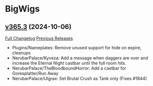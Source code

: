 # BigWigs

## [v365.3](https://github.com/BigWigsMods/BigWigs/tree/v365.3) (2024-10-06)
[Full Changelog](https://github.com/BigWigsMods/BigWigs/compare/v365.2...v365.3) [Previous Releases](https://github.com/BigWigsMods/BigWigs/releases)

- Plugins/Nameplates: Remove unused support for hide on expire, cleanups  
- NerubarPalace/Kyveza: Add a message when daggers are over and increase the Eternal Night castbar until the full room hits.  
- NerubarPalace/TheBloodboundHorror: Add a castbar for Goresplatter/Run Away  
- NerubarPalace/Ulgrax: Set Brutal Crush as Tank only (Fixes #1844)  
